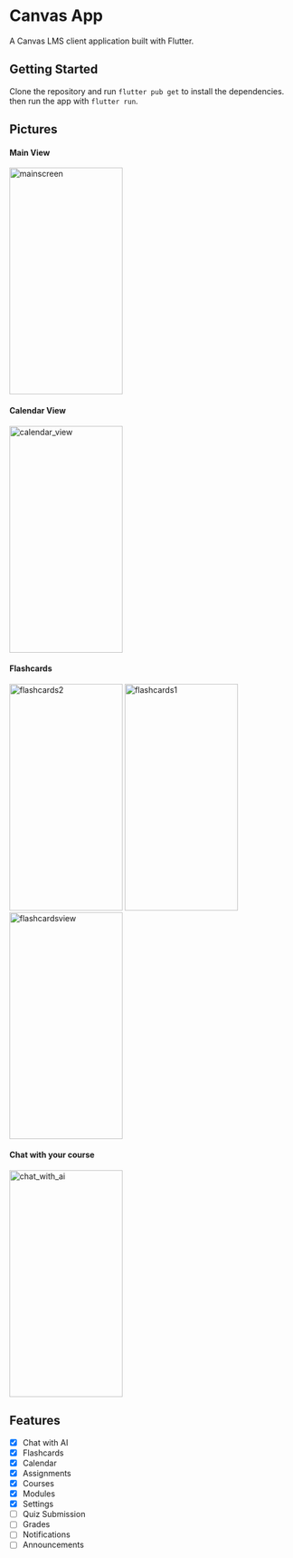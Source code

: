 # Canvas App

A Canvas LMS client application built with Flutter.

## Getting Started
Clone the repository and run `flutter pub get` to install the dependencies.
then run the app with `flutter run`.

## Pictures
#### Main View
<img src="https://github.com/user-attachments/assets/52e72de9-f555-4908-9227-8438d65d69c8" width="200" height="400" alt="mainscreen">

#### Calendar View
<img src="https://github.com/user-attachments/assets/35c5eb39-1031-4de7-9624-21b19d95791d" width="200" height="400" alt="calendar_view">

#### Flashcards
<img src="https://github.com/user-attachments/assets/5969645e-22d8-41fa-a477-4267c19cc423" width="200" height="400" alt="flashcards2">
<img src="https://github.com/user-attachments/assets/b92f7200-d4c2-4b7c-9474-0f35581c3770" width="200" height="400" alt="flashcards1">
<img src="https://github.com/user-attachments/assets/f28b6977-a965-4648-8930-a9b540f120f5" width="200" height="400" alt="flashcardsview">

#### Chat with your course
<img src="https://github.com/user-attachments/assets/09120d70-1ff0-4d97-8fd0-3e653ac11ee0" width="200" height="400" alt="chat_with_ai">


## Features
- [x] Chat with AI
- [x] Flashcards
- [x] Calendar
- [x] Assignments
- [x] Courses
- [x] Modules
- [x] Settings
- [ ] Quiz Submission
- [ ] Grades
- [ ] Notifications
- [ ] Announcements
